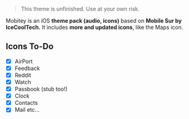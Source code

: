  
> This theme is unfinished. Use at your own risk.

Mobitey is an iOS **theme pack (audio, icons)** based on **Mobile Sur by IceCoolTech.** It includes **more and updated icons**, like the Maps icon.
## Icons To-Do

 - [X] AirPort
 - [X] Feedback
 - [X] Reddit
 - [X] Watch
 - [X] Passbook (stub too!)
 - [X] Clock
 - [X] Contacts
 - [X] Mail
 etc...
